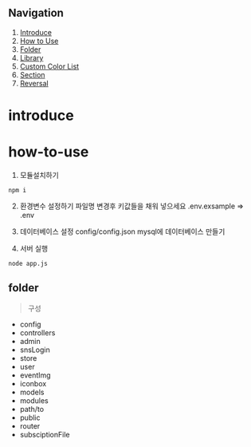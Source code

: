 ## Navigation
1. [Introduce](#introduce)
2. [How to Use](#how-to-use)
3. [Folder](#folder)
4. [Library](#library)
5. [Custom Color List](#custom-color-list)
6. [Section](#section)
7. [Reversal](#reversal)

# introduce

# how-to-use

1. 모듈설치하기
```
npm i
```
2. 환경변수 설정하기
파일명 변경후 키값들을 채워 넣으세요
.env.exsample => .env

3. 데이터베이스 설정
config/config.json
mysql에 데이터베이스 만들기

4. 서버 실행
```
node app.js
```

## folder

> 구성
 - config
 - controllers
  - admin
  - snsLogin
  - store
  - user
 - eventImg
 - iconbox
 - models
 - modules
 - path/to
 - public
 - router
 - subsciptionFile
